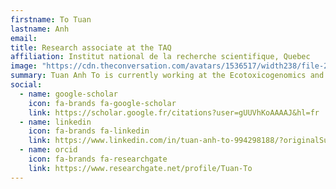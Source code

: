 ```yaml
---
firstname: To Tuan
lastname: Anh
email: 
title: Research associate at the TAQ
affiliation: Institut national de la recherche scientifique, Quebec
image: "https://cdn.theconversation.com/avatars/1536517/width238/file-20240611-17-b9crm1.jpg"
summary: Tuan Anh To is currently working at the Ecotoxicogenomics and eDNA Laboratory at INRS-ETE in Québec. His research focuses on developing and optimizing analytical techniques to assess the effects of various contaminants on the detoxification systems of aquatic species.
social:
  - name: google-scholar
    icon: fa-brands fa-google-scholar
    link: https://scholar.google.fr/citations?user=gUUVhKoAAAAJ&hl=fr
  - name: linkedin
    icon: fa-brands fa-linkedin
    link: https://www.linkedin.com/in/tuan-anh-to-994298188/?originalSubdomain=ca
  - name: orcid
    icon: fa-brands fa-researchgate
    link: https://www.researchgate.net/profile/Tuan-To
---
```

